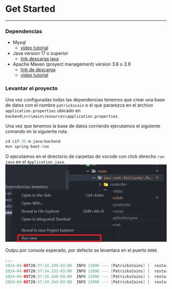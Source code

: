 # Get Started #
----
### Dependencias ###
 - Mysql 
   - [video tutorial](https://www.youtube.com/watch?v=_K2nOYwOq1E) 
 - Java version 17 o superior 
   - [link descarga java](https://www.oracle.com/ar/java/technologies/downloads/#jdk22-windows)  
 - Apache Maven (proyect management) version 3.8 o 3.9 
   - [link de descarga](https://maven.apache.org/download.cgi) 
   - [video tutorial](https://www.youtube.com/watch?v=rl5-yyrmp-0)

### Levantar el proyecto ###
Una vez configuradas todas las dependencias tenemos que crear una base de datos con el nombre `patrickscoin` o el que pararezca en el archivo `application.properties` ubicado en `backend\src\main\resources\application.properties`.

Una vez que tenemos la base de datos corriendo ejecutamos el siguiente comando en la siguiente ruta.

``` java
cd c17-35-m-java/backend
mvn spring-boot:run
```

O ejecutamos en el directorio de carpetas de vscode con click derecho `run java` en el `Application.java`.
![run spring](src/main/resources/readme/run-spring.webp "run spring")       

Outpu por consola esperado, por defecto se levantara en el puerto `8080`.
``` java
...
2024-04-08T20:37:34.209-03:00  INFO 13096 --- [PatricksCoins] [  restartedMain] o.s.b.d.a.OptionalLiveReloadServer       : LiveReload server is running on port 35729
2024-04-08T20:37:34.233-03:00  INFO 13096 --- [PatricksCoins] [  restartedMain] o.s.b.w.embedded.tomcat.TomcatWebServer  : Tomcat started on port 8080 (http) with context path ''
2024-04-08T20:37:34.240-03:00  INFO 13096 --- [PatricksCoins] [  restartedMain] com.NoCountry.Patrickscoin.Application   : Started Application in 1.336 seconds (process running for 151.701)
2024-04-08T20:37:34.243-03:00  INFO 13096 --- [PatricksCoins] [  restartedMain] .ConditionEvaluationDeltaLoggingListener : Condition evaluation unchanged
```

